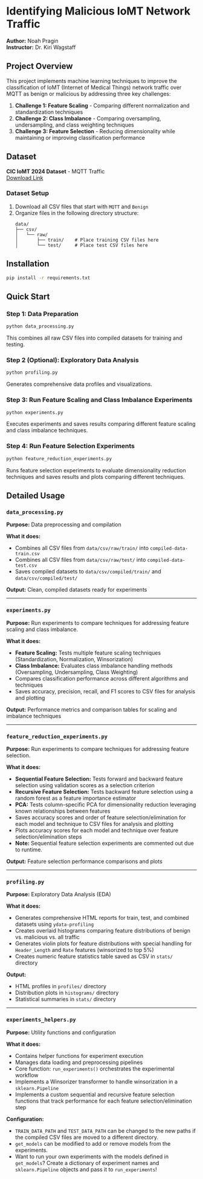 # Identifying Malicious IoMT Network Traffic

**Author:** Noah Pragin  
**Instructor:** Dr. Kiri Wagstaff

## Project Overview

This project implements machine learning techniques to improve the classification of IoMT (Internet of Medical Things) network traffic over MQTT as benign or malicious by addressing three key challenges:

1. **Challenge 1: Feature Scaling** - Comparing different normalization and standardization techniques
2. **Challenge 2: Class Imbalance** - Comparing oversampling, undersampling, and class weighting techniques
3. **Challenge 3: Feature Selection** - Reducing dimensionality while maintaining or improving classification performance

## Dataset
**CIC IoMT 2024 Dataset** - MQTT Traffic  
[Download Link](http://cicresearch.ca/IOTDataset/CICIoMT2024/Dataset/WiFI_and_MQTT/attacks/CSV/)

### Dataset Setup
1. Download all CSV files that start with `MQTT` and `Benign`
2. Organize files in the following directory structure:
   ```
   data/
   ├── csv/
   │   └── raw/
   │       ├── train/    # Place training CSV files here
   │       └── test/     # Place test CSV files here
   ```

## Installation

```bash
pip install -r requirements.txt
```

## Quick Start

### Step 1: Data Preparation
```bash
python data_processing.py
```
This combines all raw CSV files into compiled datasets for training and testing.

### Step 2 (Optional): Exploratory Data Analysis
```bash
python profiling.py
```
Generates comprehensive data profiles and visualizations.

### Step 3: Run Feature Scaling and Class Imbalance Experiments  
```bash
python experiments.py
```
Executes experiments and saves results comparing different feature scaling and class imbalance techniques.

### Step 4: Run Feature Selection Experiments
```bash
python feature_reduction_experiments.py
```
Runs feature selection experiments to evaluate dimensionality reduction techniques and saves results and plots comparing different techniques.

## Detailed Usage

### `data_processing.py`
**Purpose:** Data preprocessing and compilation

**What it does:**
- Combines all CSV files from `data/csv/raw/train/` into `compiled-data-train.csv`
- Combines all CSV files from `data/csv/raw/test/` into `compiled-data-test.csv`  
- Saves compiled datasets to `data/csv/compiled/train/` and `data/csv/compiled/test/`

**Output:** Clean, compiled datasets ready for experiments

---

### `experiments.py`
**Purpose:** Run experiments to compare techniques for addressing feature scaling and class imbalance.

**What it does:**
- **Feature Scaling:** Tests multiple feature scaling techniques (Standardization, Normalization, Winsorization)
- **Class Imbalance:** Evaluates class imbalance handling methods (Oversampling, Undersampling, Class Weighting)
- Compares classification performance across different algorithms and techniques
- Saves accuracy, precision, recall, and F1 scores to CSV files for analysis and plotting

**Output:** Performance metrics and comparison tables for scaling and imbalance techniques

---

### `feature_reduction_experiments.py`
**Purpose:** Run experiments to compare techniques for addressing feature selection.

**What it does:**
- **Sequential Feature Selection:** Tests forward and backward feature selection using validation scores as a selection criterion
- **Recursive Feature Selection:** Tests backward feature selection using a random forest as a feature importance estimator
- **PCA:** Tests column-specific PCA for dimensionality reduction leveraging known relationships between features
- Saves accuracy scores and order of feature selection/elimination for each model and technique to CSV files for analysis and plotting
- Plots accuracy scores for each model and technique over feature selection/elimination steps
- **Note:** Sequential feature selection experiments are commented out due to runtime.

**Output:** Feature selection performance comparisons and plots

---

### `profiling.py`
**Purpose:** Exploratory Data Analysis (EDA)

**What it does:**
- Generates comprehensive HTML reports for train, test, and combined datasets using `ydata-profiling`
- Creates overlaid histograms comparing feature distributions of benign vs. malicious vs. all traffic
- Generates violin plots for feature distributions with special handling for `Header_Length` and `Rate` features (winsorized to top 5%)
- Creates numeric feature statistics table saved as CSV in `stats/` directory

**Output:** 
- HTML profiles in `profiles/` directory
- Distribution plots in `histograms/` directory  
- Statistical summaries in `stats/` directory

---

### `experiments_helpers.py`
**Purpose:** Utility functions and configuration

**What it does:**
- Contains helper functions for experiment execution
- Manages data loading and preprocessing pipelines
- Core function: `run_experiments()` orchestrates the experimental workflow
- Implements a Winsorizer transformer to handle winsorization in a `sklearn.Pipeline`
- Implements a custom sequential and recursive feature selection functions that track performance for each feature selection/elimination step

**Configuration:**
- `TRAIN_DATA_PATH` and `TEST_DATA_PATH` can be changed to the new paths if the compiled CSV files are moved to a different directory.
- `get_models` can be modified to add or remove models from the experiments.
- Want to run your own experiments with the models defined in `get_models`? Create a dictionary of experiment names and `sklearn.Pipeline` objects and pass it to `run_experiments`!
